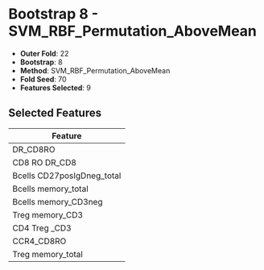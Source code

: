 # Bootstrap 8 - SVM_RBF_Permutation_AboveMean

- **Outer Fold**: 22
- **Bootstrap**: 8
- **Method**: SVM_RBF_Permutation_AboveMean
- **Fold Seed**: 70
- **Features Selected**: 9

## Selected Features

| Feature |
|---------|
| DR_CD8RO |
| CD8 RO DR_CD8 |
| Bcells CD27posIgDneg_total |
| Bcells memory_total |
| Bcells memory_CD3neg |
| Treg memory_CD3 |
| CD4 Treg _CD3 |
| CCR4_CD8RO |
| Treg memory_total |
